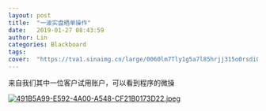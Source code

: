 ```yaml
---
layout: post
title:  "一波实盘晒单操作"
date:   2019-01-27 08:43:59
author: Lin
categories: Blackboard
tags:
cover:  "https://tva1.sinaimg.cn/large/0060lm7Tly1g5a7l85hrjj315o0rsdi0.jpg"
---
```


来自我们其中一位客户试用账户，可以看到程序的微操

[![491B5A99-E592-4A00-A548-CF21B0173D22.jpeg](https://i.loli.net/2019/07/21/5d33fbf1237e968229.jpeg)](https://i.loli.net/2019/07/21/5d33fbf1237e968229.jpeg)